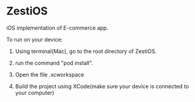 # ZestiOS
iOS implementation of E-commerce app.

To run on your device:

1) Using terminal(Mac), go to the root directory of ZestiOS.

2) run the command "pod install".

3) Open the file .xcworkspace

3) Build the project using XCode(make sure your device is connected to your computer)
